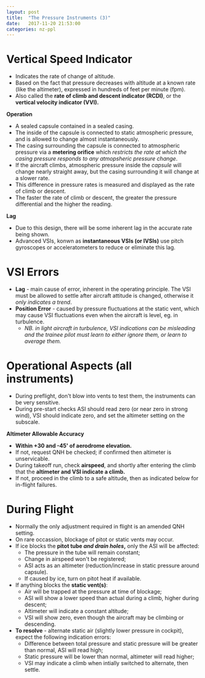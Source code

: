 ```yaml
---
layout: post
title:  "The Pressure Instruments (3)"
date:   2017-11-20 21:53:00
categories: nz-ppl
---
```


# Vertical Speed Indicator

 * Indicates the rate of change of altitude.
 * Based on the fact that pressure decreases with altitude at a known rate (like the
   altimeter), expressed in hundreds of feet per minute (fpm).
 * Also called the **rate of climb and descent indicator (RCDI)**, or the **vertical
   velocity indicator (VVI).**

**Operation**

 * A sealed capsule contained in a sealed casing.
 * The inside of the capsule is connected to static atmospheric pressure, and is allowed
   to change almost instantaneously.
 * The casing surrounding the capsule is connected to atmospheric pressure via a
   **metering orifice** which *restricts the rate at which the casing pressure responds
   to any atmopsheric pressure change*.
 * If the aircraft climbs, atmospheric pressure inside the *capsule* will change
   nearly straight away, but the casing surrounding it will change at a slower rate.
 * This difference in pressure rates is measured and displayed as the rate of climb or
   descent.
 * The faster the rate of climb or descent, the greater the pressure differential and
   the higher the reading.

**Lag**

 * Due to this design, there will be some inherent lag in the accurate rate being shown.
 * Advanced VSIs, konwn as **instantaneous VSIs (or IVSIs)** use pitch gyroscopes or
   acceleratometers to reduce or eliminate this lag.

# VSI Errors

 * **Lag** - main cause of error, inherent in the operating principle. The VSI must be
   allowed to settle after aircraft attitude is changed, otherwise it *only indicates
   a trend*.
 * **Position Error** - caused by pressure fluctuations at the static vent, which may
   cause VSI fluctuations even when the aircraft is level, eg. in turbulence.
    * *NB. in light aircraft in turbulence, VSI indications can be misleading and
      the trainee pilot must learn to either ignore them, or learn to average them.*

# Operational Aspects (all instruments)

 * During preflight, don't blow into vents to test them, the instruments can be very
   sensitive.
 * During pre-start checks ASI should read zero (or near zero in strong wind), VSI
   should indicate zero, and set the altimeter setting on the subscale.

**Altimeter Allowable Accuracy**

 * **Within +30 and -45' of aerodrome elevation.**
 * If not, request QNH be checked; if confirmed then altimeter is unservicable.
 * During takeoff run, check **airspeed**, and shortly after entering the climb that
   the **altimeter and VSI indicate a climb.**
 * If not, proceed in the climb to a safe altitude, then as indicated below for
   in-flight failures.

# During Flight

 * Normally the only adjustment required in flight is an amended QNH setting.
 * On rare occassion, blockage of pitot or static vents may occur.
 * If ice blocks the **pitot tube *and drain holes*,** only the ASI will be affected:
    * The pressure in the tube will remain constant;
    * Change in airspeed won't be registered;
    * ASI acts as an altimeter (reduction/increase in static pressure around capsule).
    * If caused by ice, turn on pitot heat if available.
 * If anything blocks the **static vent(s)**:
    * Air will be trapped at the pressure at time of blockage;
    * ASI will show a lower speed than actual during a climb, higher during descent;
    * Altimeter will indicate a constant altitude;
    * VSI will show zero, even though the aircraft may be climbing or descending.
 * **To resolve** - alternate static air (slightly lower pressure in cockpit),
   expect the following indication errors:
    * Difference between total pressure and static pressure will be greater than
      normal, ASI will read high;
    * Static pressure will be lower than normal, altimeter will read higher;
    * VSI may indicate a climb when intially switched to alternate, then settle.
